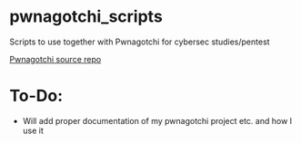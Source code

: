 # pwnagotchi_scripts
Scripts to use together with Pwnagotchi for cybersec studies/pentest

[Pwnagotchi source repo](https://github.com/evilsocket/pwnagotchi)

# To-Do:
- Will add proper documentation of my pwnagotchi project etc. and how I use it
